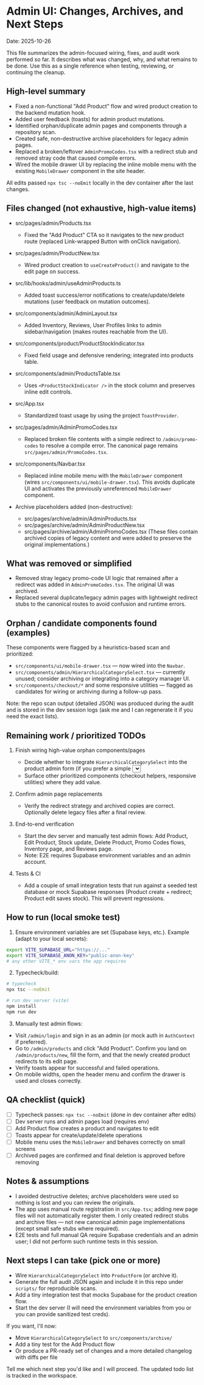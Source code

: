 # Admin UI: Changes, Archives, and Next Steps

Date: 2025-10-26

This file summarizes the admin-focused wiring, fixes, and audit work performed so far. It describes what was changed, why, and what remains to be done. Use this as a single reference when testing, reviewing, or continuing the cleanup.

## High-level summary

- Fixed a non-functional "Add Product" flow and wired product creation to the backend mutation hook.
- Added user feedback (toasts) for admin product mutations.
- Identified orphan/duplicate admin pages and components through a repository scan.
- Created safe, non-destructive archive placeholders for legacy admin pages.
- Replaced a broken/leftover `AdminPromoCodes.tsx` with a redirect stub and removed stray code that caused compile errors.
- Wired the mobile drawer UI by replacing the inline mobile menu with the existing `MobileDrawer` component in the site header.

All edits passed `npx tsc --noEmit` locally in the dev container after the last changes.

## Files changed (not exhaustive, high-value items)

- src/pages/admin/Products.tsx
  - Fixed the "Add Product" CTA so it navigates to the new product route (replaced Link-wrapped Button with onClick navigation).

- src/pages/admin/ProductNew.tsx
  - Wired product creation to `useCreateProduct()` and navigate to the edit page on success.

- src/lib/hooks/admin/useAdminProducts.ts
  - Added toast success/error notifications to create/update/delete mutations (user feedback on mutation outcomes).

- src/components/admin/AdminLayout.tsx
  - Added Inventory, Reviews, User Profiles links to admin sidebar/navigation (makes routes reachable from the UI).

- src/components/product/ProductStockIndicator.tsx
  - Fixed field usage and defensive rendering; integrated into products table.

- src/components/admin/ProductsTable.tsx
  - Uses `<ProductStockIndicator />` in the stock column and preserves inline edit controls.

- src/App.tsx
  - Standardized toast usage by using the project `ToastProvider`.

- src/pages/admin/AdminPromoCodes.tsx
  - Replaced broken file contents with a simple redirect to `/admin/promo-codes` to resolve a compile error. The canonical page remains `src/pages/admin/PromoCodes.tsx`.

- src/components/Navbar.tsx
  - Replaced inline mobile menu with the `MobileDrawer` component (wires `src/components/ui/mobile-drawer.tsx`). This avoids duplicate UI and activates the previously unreferenced `MobileDrawer` component.

- Archive placeholders added (non-destructive):
  - src/pages/archive/admin/AdminProducts.tsx
  - src/pages/archive/admin/AdminProductNew.tsx
  - src/pages/archive/admin/AdminPromoCodes.tsx
  (These files contain archived copies of legacy content and were added to preserve the original implementations.)

## What was removed or simplified

- Removed stray legacy promo-code UI logic that remained after a redirect was added in `AdminPromoCodes.tsx`. The original UI was archived.
- Replaced several duplicate/legacy admin pages with lightweight redirect stubs to the canonical routes to avoid confusion and runtime errors.

## Orphan / candidate components found (examples)

These components were flagged by a heuristics-based scan and prioritized:

- `src/components/ui/mobile-drawer.tsx` — now wired into the `Navbar`.
- `src/components/admin/HierarchicalCategorySelect.tsx` — currently unused; consider archiving or integrating into a category manager UI.
- `src/components/checkout/*` and some responsive utilities — flagged as candidates for wiring or archiving during a follow-up pass.

Note: the repo scan output (detailed JSON) was produced during the audit and is stored in the dev session logs (ask me and I can regenerate it if you need the exact lists).

## Remaining work / prioritized TODOs

1. Finish wiring high-value orphan components/pages
   - Decide whether to integrate `HierarchicalCategorySelect` into the product admin form (if you prefer a simple <select> fallback) or archive it under `src/components/archive/`.
   - Surface other prioritized components (checkout helpers, responsive utilities) where they add value.

2. Confirm admin page replacements
   - Verify the redirect strategy and archived copies are correct. Optionally delete legacy files after a final review.

3. End-to-end verification
   - Start the dev server and manually test admin flows: Add Product, Edit Product, Stock update, Delete Product, Promo Codes flows, Inventory page, and Reviews page.
   - Note: E2E requires Supabase environment variables and an admin account.

4. Tests & CI
   - Add a couple of small integration tests that run against a seeded test database or mock Supabase responses (Product create + redirect; Product edit saves stock). This will prevent regressions.

## How to run (local smoke test)

1. Ensure environment variables are set (Supabase keys, etc.). Example (adapt to your local secrets):

```bash
export VITE_SUPABASE_URL="https://..."
export VITE_SUPABASE_ANON_KEY="public-anon-key"
# any other VITE_* env vars the app requires
```

2. Typecheck/build:

```bash
# typecheck
npx tsc --noEmit

# run dev server (vite)
npm install
npm run dev
```

3. Manually test admin flows:
- Visit `/admin/login` and sign in as an admin (or mock auth in `AuthContext` if preferred).
- Go to `/admin/products` and click "Add Product". Confirm you land on `/admin/products/new`, fill the form, and that the newly created product redirects to its edit page.
- Verify toasts appear for successful and failed operations.
- On mobile widths, open the header menu and confirm the drawer is used and closes correctly.

## QA checklist (quick)

- [ ] Typecheck passes: `npx tsc --noEmit` (done in dev container after edits)
- [ ] Dev server runs and admin pages load (requires env)
- [ ] Add Product flow creates a product and navigates to edit
- [ ] Toasts appear for create/update/delete operations
- [ ] Mobile menu uses the `MobileDrawer` and behaves correctly on small screens
- [ ] Archived pages are confirmed and final deletion is approved before removing

## Notes & assumptions

- I avoided destructive deletes; archive placeholders were used so nothing is lost and you can review the originals.
- The app uses manual route registration in `src/App.tsx`; adding new page files will not automatically register them. I only created redirect stubs and archive files — not new canonical admin page implementations (except small safe stubs where required).
- E2E tests and full manual QA require Supabase credentials and an admin user; I did not perform such runtime tests in this session.

## Next steps I can take (pick one or more)

- Wire `HierarchicalCategorySelect` into `ProductForm` (or archive it).
- Generate the full audit JSON again and include it in this repo under `scripts/` for reproducible scans.
- Add a tiny integration test that mocks Supabase for the product creation flow.
- Start the dev server (I will need the environment variables from you or you can provide sanitized test creds).

If you want, I'll now:
- Move `HierarchicalCategorySelect` to `src/components/archive/`
- Add a tiny test for the Add Product flow
- Or produce a PR-ready set of changes and a more detailed changelog with diffs per file

Tell me which next step you'd like and I will proceed. The updated todo list is tracked in the workspace.
